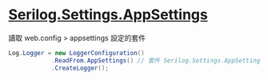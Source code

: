 # [Serilog.Settings.AppSettings](https://github.com/serilog/serilog-settings-appsettings)

讀取 web.config > appsettings 設定的套件

```csharp
Log.Logger = new LoggerConfiguration()
            .ReadFrom.AppSettings() // 套件 Serilog.Settings.AppSettings
            .CreateLogger();
```
